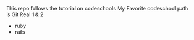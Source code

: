 This repo follows the tutorial on codeschools
My Favorite codeschool path is Git Real 1 & 2
* ruby
* rails